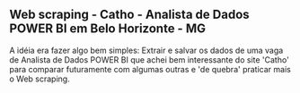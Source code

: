 ## Web scraping - Catho - Analista de Dados POWER BI em Belo Horizonte - MG

A idéia era fazer algo bem simples: 
Extrair e salvar os dados de uma vaga de Analista de Dados POWER BI que achei bem interessante do site 'Catho' 
para comparar futuramente com algumas outras e 'de quebra' praticar mais o Web scraping.
